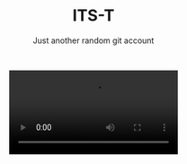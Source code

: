 <h1 align="center">ITS-T</h1>
<p align="center">
  <span style="vertical-align: middle;">Just another random git account</span>
</p>

</br>

<p align="center">
<video src="https://github.com/its-t/its-t/blob/b0030e717a21a0d3fd5316bff2eedd16626b21bd/media/12622552_1280_720_24fps.mp4">
</p>

